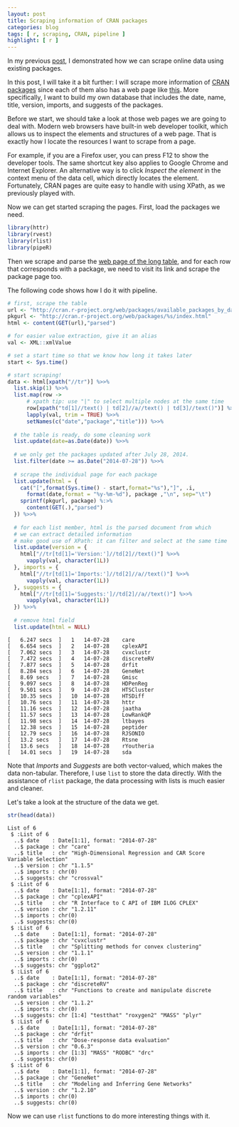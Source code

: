 ```yaml
---
layout: post
title: Scraping information of CRAN packages
categories: blog
tags: [ r, scraping, CRAN, pipeline ]
highlight: [ r ]
---
```




In my previous [post](http://renkun.me/blog/2014/07/25/what-are-the-most-popular-keywords-of-cran-packages.html), I demonstrated how we can scrape online data using existing packages. 

In this post, I will take it a bit further: I will scrape more information of [CRAN packages](http://cran.r-project.org/web/packages/available_packages_by_date.html) since each of them also has a web page like [this](http://cran.r-project.org/web/packages/rlist/). More specifically, I want to build my own database that includes the date, name, title, version, imports, and suggests of the packages.

Before we start, we should take a look at those web pages we are going to deal with. Modern web browsers have built-in web developer toolkit, which allows us to inspect the elements and structures of a web page. That is exactly how I locate the resources I want to scrape from a page.

For example, if you are a Firefox user, you can press F12 to show the developer tools. The same shortcut key also applies to Google Chrome and Internet Explorer. An alternative way is to click *Inspect the element* in the context menu of the data cell, which directly locates the element. Fortunately, CRAN pages are quite easy to handle with using XPath, as we previously played with. 

Now we can get started scraping the pages. First, load the packages we need.


```r
library(httr)
library(rvest)
library(rlist)
library(pipeR)
```

Then we scrape and parse the [web page of the long table](http://cran.r-project.org/web/packages/available_packages_by_date.html), and for each row that corresponds with a package, we need to visit its link and scrape the package page too.

The following code shows how I do it with pipeline.


```r
# first, scrape the table
url <- "http://cran.r-project.org/web/packages/available_packages_by_date.html"
pkgurl <- "http://cran.r-project.org/web/packages/%s/index.html"
html <- content(GET(url),"parsed")

# for easier value extraction, give it an alias
val <- XML::xmlValue

# set a start time so that we know how long it takes later
start <- Sys.time()

# start scraping!
data <- html[xpath("//tr")] %>>%
  list.skip(1) %>>%
  list.map(row ->
      # xpath tip: use "|" to select multiple nodes at the same time
      row[xpath("td[1]//text() | td[2]//a//text() | td[3]//text()")] %>>%
      lapply(val, trim = TRUE) %>>%
      setNames(c("date","package","title"))) %>>%
  
  # the table is ready, do some cleaning work
  list.update(date=as.Date(date)) %>>%
  
  # we only get the packages updated after July 28, 2014.
  list.filter(date >= as.Date("2014-07-28")) %>>%
  
  # scrape the individual page for each package
  list.update(html = {
    cat("[",format(Sys.time() - start,format="%s"),"]", .i,
      format(date,format = "%y-%m-%d"), package ,"\n", sep="\t")
    sprintf(pkgurl, package) %:>%
      content(GET(.),"parsed")
  }) %>>%
  
  # for each list member, html is the parsed document from which
  # we can extract detailed information
  # make good use of XPath: it can filter and select at the same time
  list.update(version = {
    html["//tr[td[1]='Version:']//td[2]//text()"] %>>%
      vapply(val, character(1L))
  }, imports = {
    html["//tr[td[1]='Imports:']//td[2]//a//text()"] %>>%
      vapply(val, character(1L))
  }, suggests = {
    html["//tr[td[1]='Suggests:']//td[2]//a//text()"] %>>%
      vapply(val, character(1L))
  }) %>>%
  
  # remove html field
  list.update(html = NULL)
```

```
[	6.247 secs	]	1	14-07-28	care	
[	6.654 secs	]	2	14-07-28	cplexAPI	
[	7.062 secs	]	3	14-07-28	cvxclustr	
[	7.472 secs	]	4	14-07-28	discreteRV	
[	7.877 secs	]	5	14-07-28	drfit	
[	8.284 secs	]	6	14-07-28	GeneNet	
[	8.69 secs	]	7	14-07-28	Gmisc	
[	9.097 secs	]	8	14-07-28	HDPenReg	
[	9.501 secs	]	9	14-07-28	HTSCluster	
[	10.35 secs	]	10	14-07-28	HTSDiff	
[	10.76 secs	]	11	14-07-28	httr	
[	11.16 secs	]	12	14-07-28	jaatha	
[	11.57 secs	]	13	14-07-28	LowRankQP	
[	11.98 secs	]	14	14-07-28	ltbayes	
[	12.38 secs	]	15	14-07-28	peptider	
[	12.79 secs	]	16	14-07-28	RJSONIO	
[	13.2 secs	]	17	14-07-28	Rtsne	
[	13.6 secs	]	18	14-07-28	rYoutheria	
[	14.01 secs	]	19	14-07-28	sda	
```

Note that *Imports* and *Suggests* are both vector-valued, which makes the data non-tabular. Therefore, I use `list` to store the data directly. With the assistance of `rlist` package, the data processing with lists is much easier and cleaner.

Let's take a look at the structure of the data we get.


```r
str(head(data))
```

```
List of 6
 $ :List of 6
  ..$ date    : Date[1:1], format: "2014-07-28"
  ..$ package : chr "care"
  ..$ title   : chr "High-Dimensional Regression and CAR Score Variable Selection"
  ..$ version : chr "1.1.5"
  ..$ imports : chr(0) 
  ..$ suggests: chr "crossval"
 $ :List of 6
  ..$ date    : Date[1:1], format: "2014-07-28"
  ..$ package : chr "cplexAPI"
  ..$ title   : chr "R Interface to C API of IBM ILOG CPLEX"
  ..$ version : chr "1.2.11"
  ..$ imports : chr(0) 
  ..$ suggests: chr(0) 
 $ :List of 6
  ..$ date    : Date[1:1], format: "2014-07-28"
  ..$ package : chr "cvxclustr"
  ..$ title   : chr "Splitting methods for convex clustering"
  ..$ version : chr "1.1.1"
  ..$ imports : chr(0) 
  ..$ suggests: chr "ggplot2"
 $ :List of 6
  ..$ date    : Date[1:1], format: "2014-07-28"
  ..$ package : chr "discreteRV"
  ..$ title   : chr "Functions to create and manipulate discrete random variables"
  ..$ version : chr "1.1.2"
  ..$ imports : chr(0) 
  ..$ suggests: chr [1:4] "testthat" "roxygen2" "MASS" "plyr"
 $ :List of 6
  ..$ date    : Date[1:1], format: "2014-07-28"
  ..$ package : chr "drfit"
  ..$ title   : chr "Dose-response data evaluation"
  ..$ version : chr "0.6.3"
  ..$ imports : chr [1:3] "MASS" "RODBC" "drc"
  ..$ suggests: chr(0) 
 $ :List of 6
  ..$ date    : Date[1:1], format: "2014-07-28"
  ..$ package : chr "GeneNet"
  ..$ title   : chr "Modeling and Inferring Gene Networks"
  ..$ version : chr "1.2.10"
  ..$ imports : chr(0) 
  ..$ suggests: chr(0) 
```

Now we can use `rlist` functions to do more interesting things with it.
